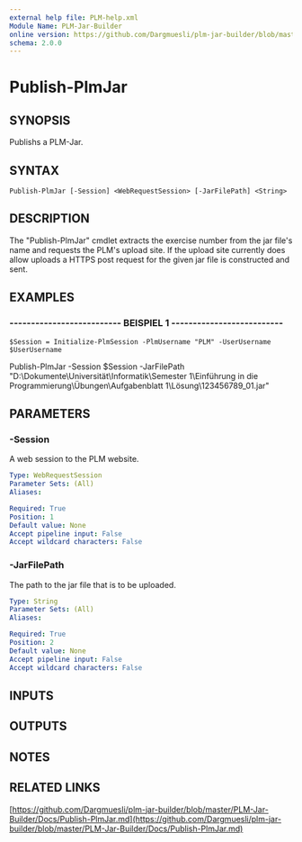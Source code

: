 ```yaml
---
external help file: PLM-help.xml
Module Name: PLM-Jar-Builder
online version: https://github.com/Dargmuesli/plm-jar-builder/blob/master/PLM-Jar-Builder/Docs/Publish-PlmJar.md
schema: 2.0.0
---
```


# Publish-PlmJar

## SYNOPSIS
Publishs a PLM-Jar.

## SYNTAX

```
Publish-PlmJar [-Session] <WebRequestSession> [-JarFilePath] <String>
```

## DESCRIPTION
The "Publish-PlmJar" cmdlet extracts the exercise number from the jar file's name and requests the PLM's upload site.
If the upload site currently does allow uploads a HTTPS post request for the given jar file is constructed and sent.

## EXAMPLES

### -------------------------- BEISPIEL 1 --------------------------
```
$Session = Initialize-PlmSession -PlmUsername "PLM" -UserUsername $UserUsername
```

Publish-PlmJar -Session $Session -JarFilePath "D:\Dokumente\Universität\Informatik\Semester 1\Einführung in die Programmierung\Übungen\Aufgabenblatt 1\Lösung\123456789_01.jar"

## PARAMETERS

### -Session
A web session to the PLM website.

```yaml
Type: WebRequestSession
Parameter Sets: (All)
Aliases: 

Required: True
Position: 1
Default value: None
Accept pipeline input: False
Accept wildcard characters: False
```

### -JarFilePath
The path to the jar file that is to be uploaded.

```yaml
Type: String
Parameter Sets: (All)
Aliases: 

Required: True
Position: 2
Default value: None
Accept pipeline input: False
Accept wildcard characters: False
```

## INPUTS

## OUTPUTS

## NOTES

## RELATED LINKS

[https://github.com/Dargmuesli/plm-jar-builder/blob/master/PLM-Jar-Builder/Docs/Publish-PlmJar.md](https://github.com/Dargmuesli/plm-jar-builder/blob/master/PLM-Jar-Builder/Docs/Publish-PlmJar.md)

